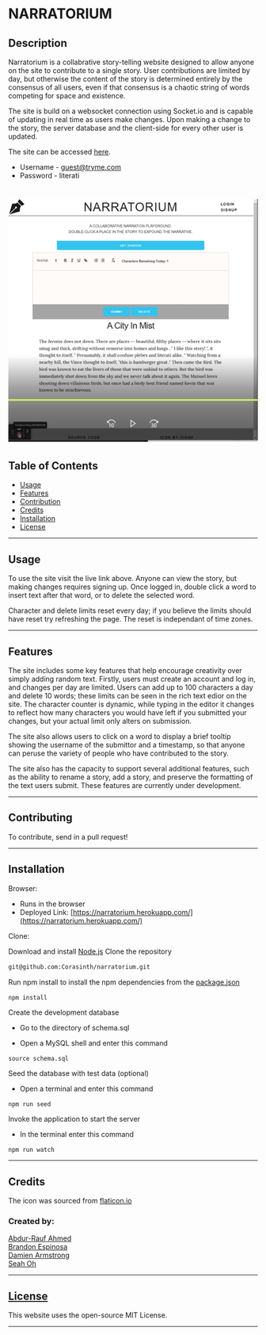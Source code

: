 # NARRATORIUM 

## Description 
Narratorium is a collabrative story-telling website designed to allow anyone on the site to contribute to a single story. User contributions are limited by day, but otherwise the content of the story is determined entirely by the consensus of all users, even if that consensus is a chaotic string of words competing for space and existence. 

The site is build on a websocket connection using Socket.io and is capable of updating in real time as users make changes. Upon making a change to the story, the server database and the client-side for every other user is updated.

The site can be accessed [here](https://narratorium.herokuapp.com/).
* Username - guest@tryme.com
* Password - literati

# 
# [![A video thumbnail shows the homepage of the NARRATORIUM application with a play button overlaying the view.](./public/images/demo_video_image.png)](https://user-images.githubusercontent.com/102924713/183820514-704c1e23-6693-48f4-ab18-77de0a7ed6d3.mp4)

## Table of Contents

* [Usage](#usage)
* [Features](#features)
* [Contribution](#contributing)
* [Credits](#credits)
* [Installation](#installation)
* [License](#license)
***

## Usage 

To use the site visit the live link above. Anyone can view the story, but making changes requires signing up. Once logged in, double click a word to insert text after that word, or to delete the selected word. 

Character and delete limits reset every day; if you believe the limits should have reset try refreshing the page. The reset is independant of time zones.
***

## Features

The site includes some key features that help encourage creativity over simply adding random text. Firstly, users must create an account and log in, and changes per day are limited. Users can add up to 100 characters a day and delete 10 words; these limits can be seen in the rich text edior on the site. The character counter is dynamic, while typing in the editor it changes to reflect how many characters you would have left if you submitted your changes, but your actual limit only alters on submission.

The site also allows users to click on a word to display a brief tooltip showing the username of the submittor and a timestamp, so that anyone can peruse the variety of people who have contributed to the story. 

The site also has the capacity to support several additional features, such as the ability to rename a story, add a story, and preserve the formatting of the text users submit. These features are currently under development.
***

## Contributing

To contribute, send in a pull request! 
***

## Installation
Browser:
* Runs in the browser
* Deployed Link: [https://narratorium.herokuapp.com/](https://narratorium.herokuapp.com/)

Clone:

Download and install [Node.js](https://nodejs.org/en/download/)
Clone the repository
```bash
git@github.com:Corasinth/narratorium.git
```
Run npm install to install the npm dependencies from the [package.json](./package.json)
```bash
npm install
```
Create the development database
* Go to the directory of schema.sql

* Open a MySQL shell and enter this command
```
source schema.sql
```
Seed the database with test data (optional)

* Open a terminal and enter this command 
```
npm run seed
```
Invoke the application to start the server
* In the terminal enter this command
```
npm run watch
```
***

## Credits

The icon was sourced from [flaticon.io](https://www.flaticon.com/free-icon/pen-tool_1014859?term=pen&page=1&position=10&page=1&position=10&related_id=1014859&origin=tag)

### Created by:

[Abdur-Rauf Ahmed](https://github.com/Corasinth)  
[Brandon Espinosa](https://github.com/espinbrandon49)  
[Damien Armstrong](https://github.com/pirosvs)  
[Seah Oh](https://github.com/seannoh)  
***

## [License](./LICENSE)
This website uses the open-source MIT License.
***
